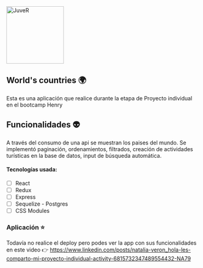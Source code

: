 <img src="https://user-images.githubusercontent.com/80424181/127586587-6e08fe44-1430-4327-921f-01d8f2c6707d.png" alt="JuveR" width="150px">

## World's countries 🌍
Esta es una aplicación que realice durante la etapa de Proyecto individual en el bootcamp Henry
## Funcionalidades 👽
A través del consumo de una api se muestran los paises del mundo. Se implementó paginación, ordenamientos, filtrados, creación de actividades turísticas en la base de datos, input de búsqueda automática. 
#### Tecnologías usada:
- [ ] React
- [ ] Redux
- [ ] Express
- [ ] Sequelize - Postgres
- [ ] CSS Modules 
### Aplicación ⭐
Todavía no realice el deploy pero podes ver la app con sus funcionalidades en este video 👉
https://www.linkedin.com/posts/natalia-veron_hola-les-comparto-mi-proyecto-individual-activity-6815732347489554432-NA79



